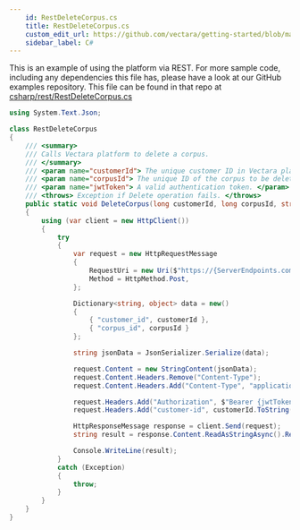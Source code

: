 ```yaml
---
    id: RestDeleteCorpus.cs
    title: RestDeleteCorpus.cs
    custom_edit_url: https://github.com/vectara/getting-started/blob/main/language-examples/csharp/rest/RestDeleteCorpus.cs
    sidebar_label: C#
---
```


This is an example of using the platform via REST.  For more sample code, including any dependencies this file has, please have a look at our GitHub examples repository.  This file can be found in that repo at <a href="https://github.com/vectara/getting-started/tree/main/language-examples/csharp/rest/RestDeleteCorpus.cs">csharp/rest/RestDeleteCorpus.cs</a>

```cs title="csharp/rest/RestDeleteCorpus.cs"
using System.Text.Json;

class RestDeleteCorpus
{
    /// <summary>
    /// Calls Vectara platform to delete a corpus.
    /// </summary>
    /// <param name="customerId"> The unique customer ID in Vectara platform. </param>
    /// <param name="corpusId"> The unique ID of the corpus to be deleted. </param>
    /// <param name="jwtToken"> A valid authentication token. </param>
    /// <throws> Exception if Delete operation fails. </throws>
    public static void DeleteCorpus(long customerId, long corpusId, string jwtToken)
    {
        using (var client = new HttpClient())
        {
            try
            {
                var request = new HttpRequestMessage
                {
                    RequestUri = new Uri($"https://{ServerEndpoints.commonEndpoint}/v1/delete-corpus"),
                    Method = HttpMethod.Post,
                };

                Dictionary<string, object> data = new()
                {
                    { "customer_id", customerId },
                    { "corpus_id", corpusId }
                };

                string jsonData = JsonSerializer.Serialize(data);

                request.Content = new StringContent(jsonData);
                request.Content.Headers.Remove("Content-Type");
                request.Content.Headers.Add("Content-Type", "application/json");

                request.Headers.Add("Authorization", $"Bearer {jwtToken}");
                request.Headers.Add("customer-id", customerId.ToString());

                HttpResponseMessage response = client.Send(request);
                string result = response.Content.ReadAsStringAsync().Result;

                Console.WriteLine(result);
            }
            catch (Exception)
            {
                throw;
            }
        }
    }
}
```
